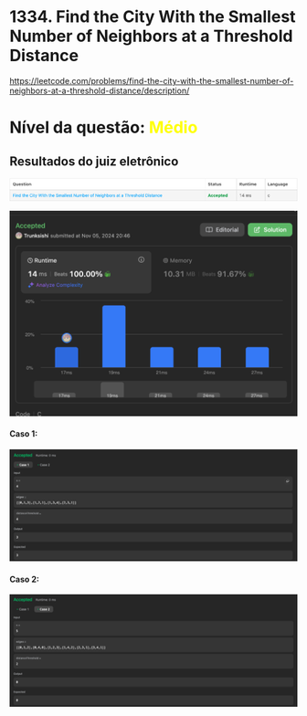 # 1334. Find the City With the Smallest Number of Neighbors at a Threshold Distance

https://leetcode.com/problems/find-the-city-with-the-smallest-number-of-neighbors-at-a-threshold-distance/description/

# Nível da questão:  <span style="color: yellow;">Médio</span>

## Resultados do juiz eletrônico
![](Assets/Question1_status.png)

![](Assets/Question1.png)

#### Caso 1:
![](Assets/Question1_case1.png)

#### Caso 2:
![](Assets/Question1_case2.png)
